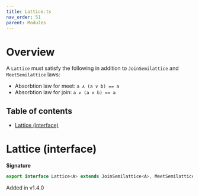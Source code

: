 ```yaml
---
title: Lattice.ts
nav_order: 51
parent: Modules
---
```


# Overview

A `Lattice` must satisfy the following in addition to `JoinSemilattice` and `MeetSemilattice` laws:

- Absorbtion law for meet: `a ∧ (a ∨ b) == a`
- Absorbtion law for join: `a ∨ (a ∧ b) == a`

<h2 class="text-delta">Table of contents</h2>

- [Lattice (interface)](#lattice-interface)

# Lattice (interface)

**Signature**

```ts
export interface Lattice<A> extends JoinSemilattice<A>, MeetSemilattice<A> {}
```

Added in v1.4.0
